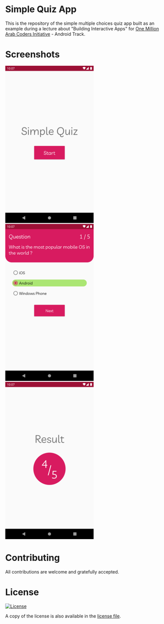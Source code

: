 # Simple Quiz App

This is the repository of the simple multiple choices quiz app built as an example during a lecture about "Building Interactive Apps" for [One Million Arab Coders Initiative](https://www.udacity.com/mena/one-million-arab-coders/en) - Android Track.

# Screenshots
<img src="screenshots/Screenshot_1572386847.png" width="280"> <img src="screenshots/Screenshot_1572386851.png" width="280"> <img src="screenshots/Screenshot_1572386880.png" width="280">

# Contributing
All contributions are welcome and gratefully accepted.

# License
[![License](https://img.shields.io/badge/License-Apache%202.0-blue.svg)](https://opensource.org/licenses/Apache-2.0)

A copy of the license is also available in the [license file](LICENSE).
